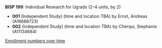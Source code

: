 **BISP 199**: Individual Research for Ugrads (2–4 units, by 2)

- **001** (Independent Study) (time and location TBA) by Ernst, Andreas (A16688723)
- **002** (Independent Study) (time and location TBA) by Cherqui, Stephanie (A11134684)

[Enrollment numbers over time](./BISP199.tsv)
